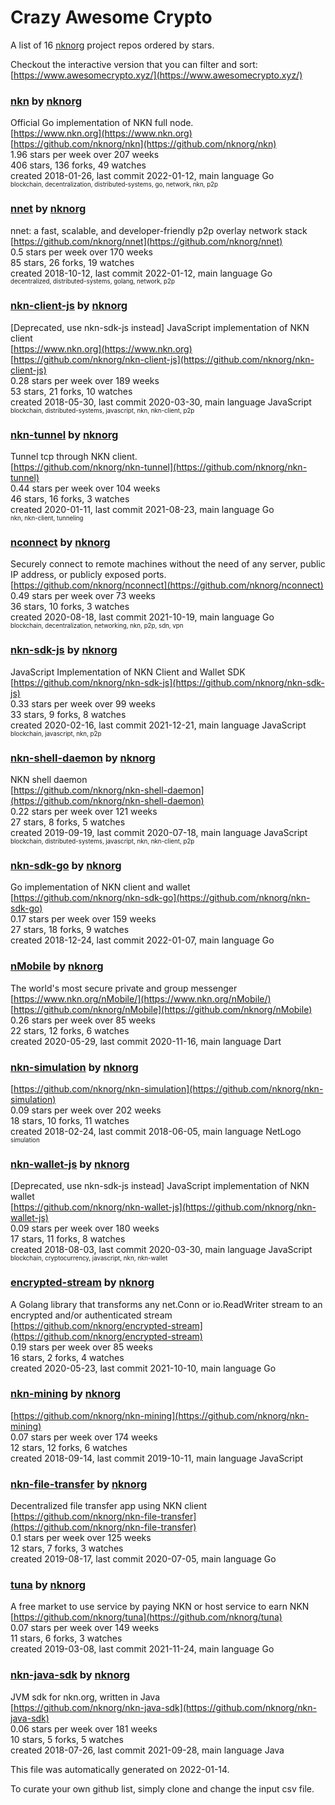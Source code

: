 # Crazy Awesome Crypto
A list of 16 [nknorg](https://github.com/nknorg) project repos ordered by stars.  

Checkout the interactive version that you can filter and sort: 
[https://www.awesomecrypto.xyz/](https://www.awesomecrypto.xyz/)  


### [nkn](https://github.com/nknorg/nkn) by [nknorg](https://github.com/nknorg)  
Official Go implementation of NKN full node.  
[https://www.nkn.org](https://www.nkn.org)  
[https://github.com/nknorg/nkn](https://github.com/nknorg/nkn)  
1.96 stars per week over 207 weeks  
406 stars, 136 forks, 49 watches  
created 2018-01-26, last commit 2022-01-12, main language Go  
<sub><sup>blockchain, decentralization, distributed-systems, go, network, nkn, p2p</sup></sub>


### [nnet](https://github.com/nknorg/nnet) by [nknorg](https://github.com/nknorg)  
nnet: a fast, scalable, and developer-friendly p2p overlay network stack  
[https://github.com/nknorg/nnet](https://github.com/nknorg/nnet)  
0.5 stars per week over 170 weeks  
85 stars, 26 forks, 19 watches  
created 2018-10-12, last commit 2022-01-12, main language Go  
<sub><sup>decentralized, distributed-systems, golang, network, p2p</sup></sub>


### [nkn-client-js](https://github.com/nknorg/nkn-client-js) by [nknorg](https://github.com/nknorg)  
[Deprecated, use nkn-sdk-js instead] JavaScript implementation of NKN client  
[https://www.nkn.org](https://www.nkn.org)  
[https://github.com/nknorg/nkn-client-js](https://github.com/nknorg/nkn-client-js)  
0.28 stars per week over 189 weeks  
53 stars, 21 forks, 10 watches  
created 2018-05-30, last commit 2020-03-30, main language JavaScript  
<sub><sup>blockchain, distributed-systems, javascript, nkn, nkn-client, p2p</sup></sub>


### [nkn-tunnel](https://github.com/nknorg/nkn-tunnel) by [nknorg](https://github.com/nknorg)  
Tunnel tcp through NKN client.  
[https://github.com/nknorg/nkn-tunnel](https://github.com/nknorg/nkn-tunnel)  
0.44 stars per week over 104 weeks  
46 stars, 16 forks, 3 watches  
created 2020-01-11, last commit 2021-08-23, main language Go  
<sub><sup>nkn, nkn-client, tunneling</sup></sub>


### [nconnect](https://github.com/nknorg/nconnect) by [nknorg](https://github.com/nknorg)  
Securely connect to remote machines without the need of any server, public IP address, or publicly exposed ports.  
[https://github.com/nknorg/nconnect](https://github.com/nknorg/nconnect)  
0.49 stars per week over 73 weeks  
36 stars, 10 forks, 3 watches  
created 2020-08-18, last commit 2021-10-19, main language Go  
<sub><sup>blockchain, decentralization, networking, nkn, p2p, sdn, vpn</sup></sub>


### [nkn-sdk-js](https://github.com/nknorg/nkn-sdk-js) by [nknorg](https://github.com/nknorg)  
JavaScript Implementation of NKN Client and Wallet SDK  
[https://github.com/nknorg/nkn-sdk-js](https://github.com/nknorg/nkn-sdk-js)  
0.33 stars per week over 99 weeks  
33 stars, 9 forks, 8 watches  
created 2020-02-16, last commit 2021-12-21, main language JavaScript  
<sub><sup>blockchain, javascript, nkn, p2p</sup></sub>


### [nkn-shell-daemon](https://github.com/nknorg/nkn-shell-daemon) by [nknorg](https://github.com/nknorg)  
NKN shell daemon  
[https://github.com/nknorg/nkn-shell-daemon](https://github.com/nknorg/nkn-shell-daemon)  
0.22 stars per week over 121 weeks  
27 stars, 8 forks, 5 watches  
created 2019-09-19, last commit 2020-07-18, main language JavaScript  
<sub><sup>blockchain, distributed-systems, javascript, nkn, nkn-client, p2p</sup></sub>


### [nkn-sdk-go](https://github.com/nknorg/nkn-sdk-go) by [nknorg](https://github.com/nknorg)  
Go implementation of NKN client and wallet  
[https://github.com/nknorg/nkn-sdk-go](https://github.com/nknorg/nkn-sdk-go)  
0.17 stars per week over 159 weeks  
27 stars, 18 forks, 9 watches  
created 2018-12-24, last commit 2022-01-07, main language Go  


### [nMobile](https://github.com/nknorg/nMobile) by [nknorg](https://github.com/nknorg)  
The world's most secure private and group messenger  
[https://www.nkn.org/nMobile/](https://www.nkn.org/nMobile/)  
[https://github.com/nknorg/nMobile](https://github.com/nknorg/nMobile)  
0.26 stars per week over 85 weeks  
22 stars, 12 forks, 6 watches  
created 2020-05-29, last commit 2020-11-16, main language Dart  


### [nkn-simulation](https://github.com/nknorg/nkn-simulation) by [nknorg](https://github.com/nknorg)  
  
[https://github.com/nknorg/nkn-simulation](https://github.com/nknorg/nkn-simulation)  
0.09 stars per week over 202 weeks  
18 stars, 10 forks, 11 watches  
created 2018-02-24, last commit 2018-06-05, main language NetLogo  
<sub><sup>simulation</sup></sub>


### [nkn-wallet-js](https://github.com/nknorg/nkn-wallet-js) by [nknorg](https://github.com/nknorg)  
[Deprecated, use nkn-sdk-js instead] JavaScript implementation of NKN wallet  
[https://github.com/nknorg/nkn-wallet-js](https://github.com/nknorg/nkn-wallet-js)  
0.09 stars per week over 180 weeks  
17 stars, 11 forks, 8 watches  
created 2018-08-03, last commit 2020-03-30, main language JavaScript  
<sub><sup>blockchain, cryptocurrency, javascript, nkn, nkn-wallet</sup></sub>


### [encrypted-stream](https://github.com/nknorg/encrypted-stream) by [nknorg](https://github.com/nknorg)  
A Golang library that transforms any net.Conn or io.ReadWriter stream to an encrypted and/or authenticated stream  
[https://github.com/nknorg/encrypted-stream](https://github.com/nknorg/encrypted-stream)  
0.19 stars per week over 85 weeks  
16 stars, 2 forks, 4 watches  
created 2020-05-23, last commit 2021-10-10, main language Go  


### [nkn-mining](https://github.com/nknorg/nkn-mining) by [nknorg](https://github.com/nknorg)  
  
[https://github.com/nknorg/nkn-mining](https://github.com/nknorg/nkn-mining)  
0.07 stars per week over 174 weeks  
12 stars, 12 forks, 6 watches  
created 2018-09-14, last commit 2019-10-11, main language JavaScript  


### [nkn-file-transfer](https://github.com/nknorg/nkn-file-transfer) by [nknorg](https://github.com/nknorg)  
Decentralized file transfer app using NKN client  
[https://github.com/nknorg/nkn-file-transfer](https://github.com/nknorg/nkn-file-transfer)  
0.1 stars per week over 125 weeks  
12 stars, 7 forks, 3 watches  
created 2019-08-17, last commit 2020-07-05, main language Go  


### [tuna](https://github.com/nknorg/tuna) by [nknorg](https://github.com/nknorg)  
A free market to use service by paying NKN or host service to earn NKN    
[https://github.com/nknorg/tuna](https://github.com/nknorg/tuna)  
0.07 stars per week over 149 weeks  
11 stars, 6 forks, 3 watches  
created 2019-03-08, last commit 2021-11-24, main language Go  


### [nkn-java-sdk](https://github.com/nknorg/nkn-java-sdk) by [nknorg](https://github.com/nknorg)  
JVM sdk for nkn.org, written in Java  
[https://github.com/nknorg/nkn-java-sdk](https://github.com/nknorg/nkn-java-sdk)  
0.06 stars per week over 181 weeks  
10 stars, 5 forks, 5 watches  
created 2018-07-26, last commit 2021-09-28, main language Java  


This file was automatically generated on 2022-01-14.  

To curate your own github list, simply clone and change the input csv file.  